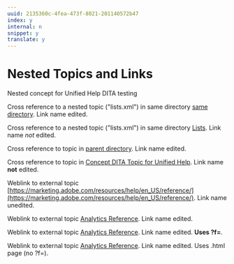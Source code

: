 ```yaml
---
uuid: 2135360c-4fea-473f-8021-201140572b47
index: y
internal: n
snippet: y
translate: y
---
```


# Nested Topics and Links

Nested concept for Unified Help DITA testing

Cross reference to a nested topic ("lists.xml") in same directory [same directory](lists.md#concept_11C5663D9B954FDF9E8F3285EED642EF). Link name edited.

Cross reference to a nested topic ("lists.xml") in same directory [Lists](lists.md#concept_11C5663D9B954FDF9E8F3285EED642EF). Link name *not* edited.

Cross reference to topic in [parent directory](../concept-topic.md#concept_4CEEF9F74266431691A249916837FF46). Link name edited.

Cross reference to topic in [Concept DITA Topic for Unified Help](../concept-topic.md#concept_4CEEF9F74266431691A249916837FF46). Link name **not** edited.

Weblink to external topic [https://marketing.adobe.com/resources/help/en_US/reference/](https://marketing.adobe.com/resources/help/en_US/reference/). Link name unedited.

Weblink to external topic [Analytics Reference](https://marketing.adobe.com/resources/help/en_US/reference/). Link name edited.

Weblink to external topic [Analytics Reference](https://marketing.adobe.com/resources/help/en_US/analytics/analysis-workspace/?f=analysis-workspace-release-notes). Link name edited. **Uses ?f=**.

Weblink to external topic [Analytics Reference](https://marketing.adobe.com/resources/help/en_US/analytics/analysis-workspace/analysis-workspace-release-notes.html). Link name edited. Uses .html page (no ?f=). 

